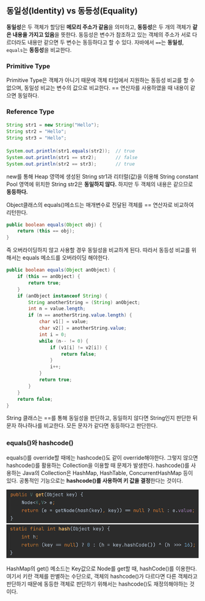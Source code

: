 ## 동일성(Identity) vs 동등성(Equality)

**동일성**은 두 객체가 할당된 **메모리 주소가 같음**을 의미하고, **동등성**은 두 개의 객체가 **같은 내용을 가지고 있음**을 뜻한다. 동등성은 변수가 참조하고 있는 객체의 주소가 서로 다르더라도 내용만 같으면 두 변수는 동등하다고 할 수 있다. 자바에서 `==`는 **동일성**, `equals`는 **동등성**을 비교한다.

### Primitive Type

Primitive Type은 객체가 아니기 때문에 객체 타입에서 지원하는 동등성 비교를 할 수 없으며, 동일성 비교는 변수의 값으로 비교한다. == 연산자를 사용하였을 때 내용이 같으면 동일하다.

### Reference Type

```java
String str1 = new String("Hello");
String str2 = "Hello";
String str3 = "Hello";

System.out.println(str1.equals(str2));  // true
System.out.println(str1 == str2);       // false
System.out.println(str2 == str3);       // true
```

new를 통해 Heap 영역에 생성된 String str1과 리터럴(값)을 이용해 String constant Pool 영역에 위치한 String str2은 **동일하지 않다.** 하지만 두 객체의 내용은 같으므로 **동등하다.**

Object클래스의 equals()메소드는 매개변수로 전달된 객체를 == 연산자로 비교하여 리턴한다. 

```java
public boolean equals(Object obj) {
    return (this == obj);
}
```

즉 오버라이딩하지 않고 사용할 경우 동일성을 비교하게 된다. 따라서 동등성 비교를 위해서는 equals 메소드를 오버라이딩 해야한다.

```java
public boolean equals(Object anObject) {
    if (this == anObject) {
        return true;
    }
    if (anObject instanceof String) {
        String anotherString = (String) anObject;
        int n = value.length;
        if (n == anotherString.value.length) {
            char v1[] = value;
            char v2[] = anotherString.value;
            int i = 0;
            while (n-- != 0) {
                if (v1[i] != v2[i]) {
                    return false;
                }
                i++;
            }
            return true;
        }
    }
    return false;
}
```

String 클래스는 ==를 통해 동일성을 판단하고, 동일하지 않다면 String인지 판단한 뒤 문자 하나하나를 비교한다. 모든 문자가 같다면 동등하다고 판단한다.

### equals()와 hashcode()

equals()를 override할 때에는 hashcode()도 같이 override해야한다. 그렇지 않으면 hashcode()를 활용하는 Collection을 이용할 때 문제가 발생한다. hashcode()를 사용하는 Java의 Collection은 HashMap, HashTable, ConcurrentHashMap 등이 있다. 공통적인 기능으로는 **hashcode()를 사용하여 키 값을 결정**한다는 것이다. 

![img](https://github.com/dilmah0203/TIL/blob/main/Image/HashMap.png)
![img2](https://github.com/dilmah0203/TIL/blob/main/Image/HashMap2.png)

HashMap의 get() 메소드는 Key값으로 Node를 get할 때, hashCode()를 이용한다. 여기서 키란 객체를 판별하는 수단으로, 객체의 hashcode()가 다르다면 다른 객체라고 판단하기 때문에 동등한 객체로 판단하기 위해서는 hashcode()도 재정의해야하는 것이다.

